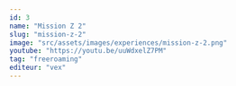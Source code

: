 ```yaml
---
id: 3
name: "Mission Z 2"
slug: "mission-z-2"
image: "src/assets/images/experiences/mission-z-2.png"
youtube: "https://youtu.be/uuWdxelZ7PM"
tag: "freeroaming"
editeur: "vex"
---
```




